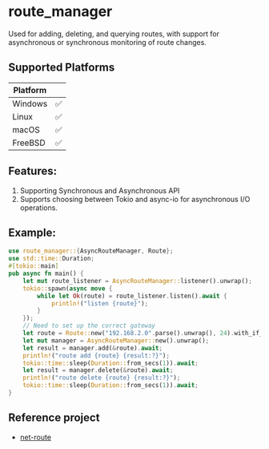 # route_manager

Used for adding, deleting, and querying routes,
with support for asynchronous or synchronous monitoring of route changes.

## Supported Platforms

| Platform |   |
|----------|---|
| Windows  | ✅ |
| Linux    | ✅ |
| macOS    | ✅ |
| FreeBSD  | ✅ |

## Features:

1. Supporting Synchronous and Asynchronous API
2. Supports choosing between Tokio and async-io for asynchronous I/O operations.

## Example:

```rust
use route_manager::{AsyncRouteManager, Route};
use std::time::Duration;
#[tokio::main]
pub async fn main() {
    let mut route_listener = AsyncRouteManager::listener().unwrap();
    tokio::spawn(async move {
        while let Ok(route) = route_listener.listen().await {
            println!("listen {route}");
        }
    });
    // Need to set up the correct gateway
    let route = Route::new("192.168.2.0".parse().unwrap(), 24).with_if_index(1);
    let mut manager = AsyncRouteManager::new().unwrap();
    let result = manager.add(&route).await;
    println!("route add {route} {result:?}");
    tokio::time::sleep(Duration::from_secs(1)).await;
    let result = manager.delete(&route).await;
    println!("route delete {route} {result:?}");
    tokio::time::sleep(Duration::from_secs(1)).await;
}
```

## Reference project

- [net-route](https://github.com/johnyburd/net-route)